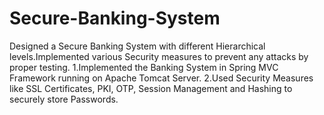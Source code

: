 # Secure-Banking-System
Designed a Secure Banking System with different Hierarchical levels.Implemented various Security measures to prevent any attacks by proper testing. 1.Implemented the Banking System in Spring MVC Framework running on Apache Tomcat Server. 2.Used Security Measures like SSL Certificates, PKI, OTP, Session Management and Hashing to securely store Passwords.
